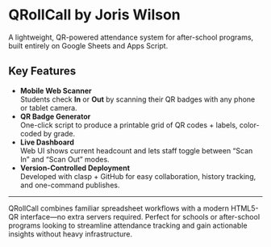 # QRollCall by Joris Wilson

A lightweight, QR-powered attendance system for after-school programs, built entirely on Google Sheets and Apps Script.

## Key Features

- **Mobile Web Scanner**  
  Students check **In** or **Out** by scanning their QR badges with any phone or tablet camera.  
- **QR Badge Generator**  
  One-click script to produce a printable grid of QR codes + labels, color-coded by grade.  
- **Live Dashboard**  
  Web UI shows current headcount and lets staff toggle between “Scan In” and “Scan Out” modes.  
- **Version-Controlled Deployment**  
  Developed with clasp + GitHub for easy collaboration, history tracking, and one-command publishes.

---

QRollCall combines familiar spreadsheet workflows with a modern HTML5-QR interface—no extra servers required. Perfect for schools or after-school programs looking to streamline attendance tracking and gain actionable insights without heavy infrastructure.  

